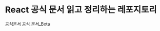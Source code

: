 # React 공식 문서 읽고 정리하는 레포지토리

[공식문서](https://ko.reactjs.org/)
[공식 문서_Beta](https://beta.reactjs.org/)
